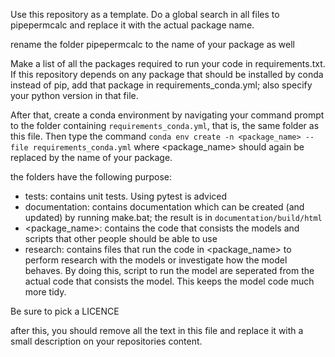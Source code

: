 Use this repository as a template. Do a global search in all files to pipepermcalc and replace it with the actual package name.

rename the folder pipepermcalc to the name of your package as well

Make a list of all the packages required to run your code in requirements.txt. If this repository depends on any package
that should be installed by conda instead of pip, add that package in requirements_conda.yml; also specify your
python version in that file.

After that, create a conda environment by navigating your command prompt to the folder containing `requirements_conda.yml`,
that is, the same folder as this file. Then type the command `conda env create -n <package_name> --file requirements_conda.yml` where
<package_name> should again be replaced by the name of your package.

the folders have the following purpose:
- tests: contains unit tests. Using pytest is adviced
- documentation: contains documentation which can be created (and updated) by running make.bat; the result is in `documentation/build/html`
- <package_name>: contains the code that consists the models and scripts that other people should be able to use
- research: contains files that run the code in <package_name> to perform research with the models or investigate how
  the model behaves. By doing this, script to run the model are seperated from the actual code that consists the model.
  This keeps the model code much more tidy.

Be sure to pick a LICENCE

after this, you should remove all the text in this file and replace it with a small description on your repositories
content.